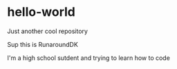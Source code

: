 # hello-world
Just another cool repository

Sup this is RunaroundDK

I'm a high school sutdent and trying to learn how to code
